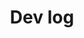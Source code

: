 ---
layout: list
type: category
title: Dev log
slug: devlog
sidebar: true
order: 1
description: >
  Anything about development
---